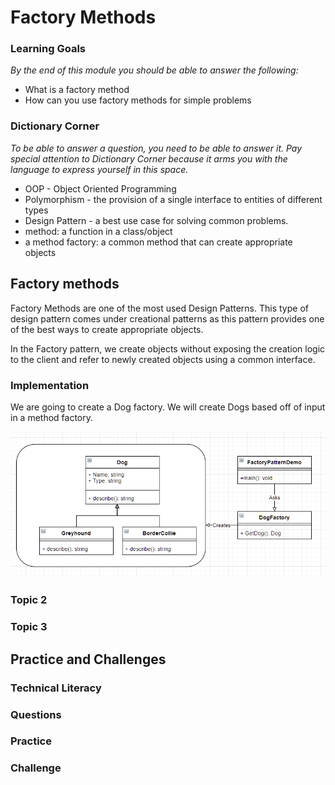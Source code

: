 # Factory Methods 

### Learning Goals

*By the end of this module you should be able to answer the following:*

* What is a factory method
* How can you use factory methods for simple problems

### Dictionary Corner

*To be able to answer a question, you need to be able to answer it. Pay special attention to Dictionary Corner because it arms you with the language to express yourself in this space.*

* OOP - Object Oriented Programming
* Polymorphism - the provision of a single interface to entities of different types
* Design Pattern - a best use case for solving common problems. 
* method: a function in a class/object
* a method factory: a common method that can create appropriate objects

## Factory methods

Factory Methods are one of the most used Design Patterns. This type of design pattern comes under creational patterns as this pattern provides one of the best ways to create appropriate objects. 

In the Factory pattern, we create objects without exposing the creation logic to the client and refer to newly created objects using a common interface. 

### Implementation

We are going to create a Dog factory. We will create Dogs based off of input in a method factory. 

![](2021-08-20-13-25-05.png)

### Topic 2
### Topic 3

## Practice and Challenges

### Technical Literacy 

### Questions

### Practice

### Challenge